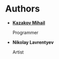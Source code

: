 Authors
=======

* __[Kazakov Mihail](https://github.com/AdvancerMan)__
    
    Programmer

* __Nikolay Lavrentyev__

    Artist
